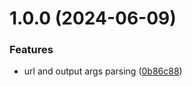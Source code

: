 # 1.0.0 (2024-06-09)


### Features

* url and output args parsing ([0b86c88](https://github.com/marcelovicentegc/website-cloner/commit/0b86c884c92826c5ac6a6e26249e388883bedb75))
